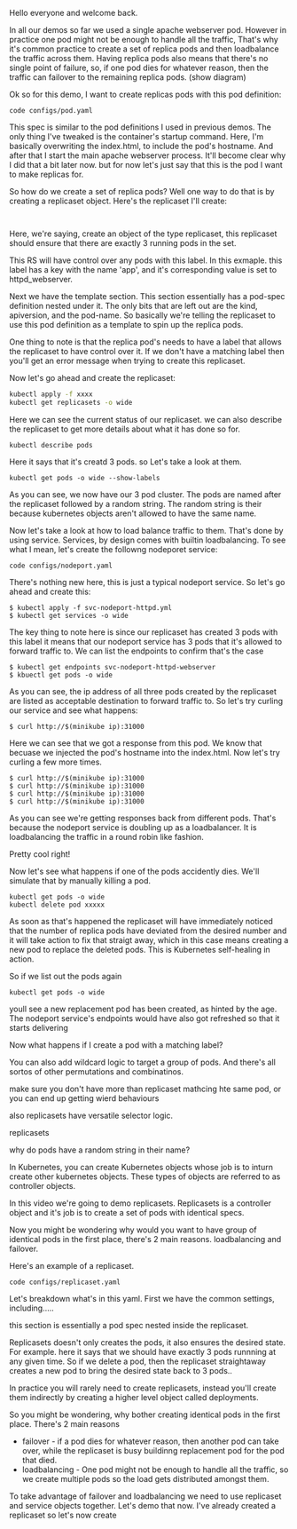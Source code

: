 Hello everyone and welcome back. 

In all our demos so far we used a single apache webserver pod. However in practice one pod might not be enough to handle all the traffic, That's why it's common practice to create a set of replica pods and then loadbalance the traffic across them. Having replica pods also means that there's no single point of failure, so, if one pod dies for whatever reason, then the traffic can failover to the remaining replica pods. (show diagram)

Ok so for this demo, I want to create replicas pods with this pod definition:

```
code configs/pod.yaml
```

This spec is similar to the pod definitions I used in previous demos. The only thing I've tweaked is the container's startup command. Here, I'm basically overwriting the index.html, to include the pod's hostname. And after that I start the main apache webserver process. It'll become clear why I did that a bit later now. but for now let's just say that this is the pod I want to make replicas for.  





So how do we create a set of replica pods? Well one way to do that is by creating a replicaset object. Here's the replicaset I'll create:

```


```

Here, we're saying, create an object of the type replicaset, this replicaset should ensure that there are exactly 3 running pods in the set.

This RS will have control over any pods with this label. In this exmaple. this label has a key with the name 'app', and it's corresponding value is set to httpd_webserver. 

Next we have the template section. This section essentially has a pod-spec definition nested under it. The only bits that are left out are the kind, apiversion, and the  pod-name. So basically we're telling the replicaset to use this pod definition as a template to spin up the replica pods. 

One thing to note is that the replica pod's needs to have a label that allows the replicaset to have control over it. If we don't have a matching label then you'll get an error message when trying to create this replicaset. 

Now let's go ahead and create the replicaset:

```bash
kubectl apply -f xxxx
kubectl get replicasets -o wide
```

Here we can see the current status of our replicaset. we can also describe the replicaset to get more details about what it has done so for.

```
kubectl describe pods 
```
Here it says that it's creatd 3 pods. so Let's take a look at them. 




```
kubectl get pods -o wide --show-labels
```

As you can see, we now have our 3 pod cluster. The pods are named after the replicaset followed by a random string. The random string is their because kubernetes objects aren't allowed to have the same name. 

Now let's take a look at how to load balance traffic to them. That's done by using service. Services, by design comes with builtin loadbalancing. To see what I mean, let's create the followng nodeporet service:

```
code configs/nodeport.yaml
```

There's nothing new here, this is just a typical nodeport service. So let's go ahead and create this:

```
$ kubectl apply -f svc-nodeport-httpd.yml
$ kubectl get services -o wide
```

The key thing to note here is since our replicaset has created 3 pods with this label it means that our nodeport service has 3 pods that it's allowed to forward traffic to. We can list the endpoints to confirm that's the case

```
$ kubectl get endpoints svc-nodeport-httpd-webserver 
$ kbuectl get pods -o wide
```

As you can see, the ip address of all three pods created by the replicaset are listed as acceptable destination to forward traffic to. So let's try curling our service and see what happens:

```
$ curl http://$(minikube ip):31000
```

Here we can see that we got a response from this pod. We know that becuase we injected the pod's hostname into the index.html. Now let's try curling a few more times. 

```
$ curl http://$(minikube ip):31000
$ curl http://$(minikube ip):31000
$ curl http://$(minikube ip):31000
$ curl http://$(minikube ip):31000
```

As you can see we're getting responses back from different pods. That's because the nodeport service is doubling up as a loadbalancer. It is loadbalancing the traffic in a round robin like fashion. 

Pretty cool right!

Now let's see what happens if one of the pods accidently dies. We'll simulate that by manually killing a pod. 



```
kubectl get pods -o wide
kubectl delete pod xxxxx
```

As soon as that's happened the replicaset will have immediately noticed that the number of replica pods have deviated from the desired number and it will take action to fix that straigt away, which in this case means creating a new pod to replace the deleted pods. This is Kubernetes self-healing in action. 


So if we list out the pods again

```
kubectl get pods -o wide
```

youll see a new replacement pod has been created, as hinted by the age. The nodeport service's endpoints would have also got refreshed so that it starts delivering 



Now what happens if I create a pod with a matching label?

You can also add wildcard logic to target a group of pods. And there's all sortos of other permutations and combinatinos. 























make sure you don't have more than replicaset mathcing hte same pod, or you can end up getting wierd behaviours

also replicasets have versatile selector logic. 

replicasets

why do pods have a random string in their name? 


In Kubernetes, you can create Kubernetes objects whose job is to inturn create other kubernetes objects. These types of objects are referred to as controller objects. 

In this video we're going to demo replicasets. Replicasets is a controller object and it's job is to create a set of pods with identical specs.

Now you might be wondering why would you want to have group of identical pods in the first place, there's 2 main reasons. loadbalancing and failover. 

Here's an example of a replicaset. 

```
code configs/replicaset.yaml
```

Let's breakdown what's in this yaml. First we have the common settings, including.....

this section is essentially a pod spec nested inside the replicaset. 



Replicasets doesn't only creates the pods, it also ensures the desired state. For example. here it says that we should have exactly 3 pods runnning at any given time. So if we delete a pod, then the replicaset straightaway creates a new pod to bring the desired state back to 3 pods.. 


In practice you will rarely need to create replicasets, instead you'll create them indirectly by creating a higher level object called deployments. 


So you might be wondering, why bother creating identical pods in the first place. There's 2 main reasons

- failover - if a pod dies for whatever reason, then another pod can take over, while the replicaset is busy buildinng replacement pod for the pod that died.  
- loadbalancing - One pod might not be enough to handle all the traffic, so we create multiple pods so the load gets distributed amongst them. 
 

To take advantage of failover and loadbalancing we need to use replicaset and service objects together. Let's demo that now. I've already created a replicaset so let's now create 

